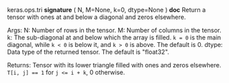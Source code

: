 keras.ops.tri
__signature__
(
  N,
  M=None,
  k=0,
  dtype=None
)
__doc__
Return a tensor with ones at and below a diagonal and zeros elsewhere.

Args:
    N: Number of rows in the tensor.
    M: Number of columns in the tensor.
    k: The sub-diagonal at and below which the array is filled.
        `k = 0` is the main diagonal, while `k < 0` is below it, and
        `k > 0` is above. The default is 0.
    dtype: Data type of the returned tensor. The default is "float32".

Returns:
    Tensor with its lower triangle filled with ones and zeros elsewhere.
    `T[i, j] == 1` for `j <= i + k`, 0 otherwise.
